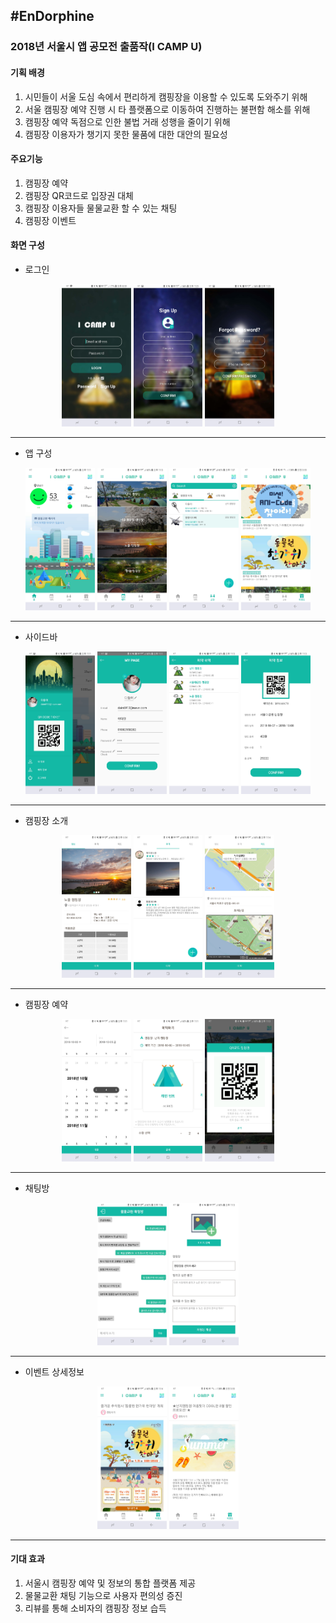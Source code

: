 ## #EnDorphine

### 2018년 서울시 앱 공모전 출품작(I CAMP U)

#### 기획 배경

1. 시민들이 서울 도심 속에서 편리하게 캠핑장을 이용할 수 있도록 도와주기 위해
2. 서울 캠핑장 예약 진행 시 타 플랫폼으로 이동하여 진행하는 불편함 해소를 위해
3. 캠핑장 예약 독점으로 인한 불법 거래 성행을 줄이기 위해
4. 캠핑장 이용자가 챙기지 못한 물품에 대한 대안의 필요성

#### 주요기능
1. 캠핑장 예약
2. 캠핑장 QR코드로 입장권 대체
3. 캠핑장 이용자들 물물교환 할 수 있는 채팅
4. 캠핑장 이벤트 

#### 화면 구성

- 로그인
<div align="center">
  <img src="./image/login.jpg" width="22%" >
  <img src="./image/register_user.jpg" width="22%" >
  <img src="./image/find_password.jpg" width="22%" >
</div>

<hr>

- 앱 구성  
<div align="center">
  <img src="./image/home.jpg" width="22%" >
  <img src="./image/camplist.jpg" width="22%" >
  <img src="./image/chattinglist.jpg" width="22%" >
  <img src="./image/event_list.jpg" width="22%" >
</div>

<hr>

- 사이드바 
<div align="center">
  <img src="./image/side_bar.jpg" width="22%" >
  <img src="./image/modify_user_info.jpg" width="22%" >
  <img src="./image/user_reservationlist.jpg" width="22%" >
  <img src="./image/reservation_detail_info.jpg" width="22%" >
</div>

<hr>

- 캠핑장 소개
<div align="center">
  <img src="./image/camp_info.jpg" width="22%" >
  <img src="./image/camp_review2.jpg" width="22%" >
  <img src="./image/map.jpg" width="22%" >
</div>

<hr>

- 캠핑장 예약 
<div align="center">
  <img src="./image/reservation_date.jpg" width="22%" >
  <img src="./image/reservation_tent.jpg" width="22%" >
  <img src="./image/check_reservation.jpg" width="22%" >
</div>

<hr>

- 채팅방
<div align="center">
  <img src="./image/chatting.jpg" width="22%" >
  <img src="./image/make_chattinglist.jpg" width="22%" >
</div>

<hr>

- 이벤트 상세정보
<div align="center">
  <img src="./image/event.jpg" width="22%" >
  <img src="./image/event2.jpg" width="22%" >
</div>

<hr>

#### 기대 효과
1. 서울시 캠핑장 예약 및 정보의 통합 플랫폼 제공
2. 물물교환 채팅 기능으로 사용자 편의성 증진
3. 리뷰를 통해 소비자의 캠핑장 정보 습득
